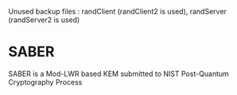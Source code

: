 Unused backup files : randClient (randClient2 is used), randServer (randServer2 is used)

# SABER
SABER is a Mod-LWR based KEM submitted to NIST Post-Quantum Cryptography Process
